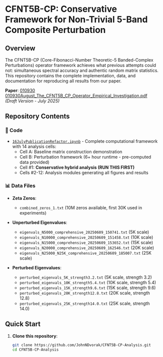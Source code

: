 # CFNT5B-CP: Conservative Framework for Non-Trivial 5-Band Composite Perturbation

## Overview

The CFNT5B-CP (Core-Fibonacci-Number Theoretic-5 Banded-Complex Perturbations) operator framework achieves what previous attempts could not: simultaneous spectral accuracy and authentic random matrix statistics. This repository contains the complete implementation, data, and documentation for reproducing all results from our paper.

**Paper**: [010930
010930August_The_CFNT5B_CP_Operator_Empirical_Investigation.pdf](010930August_The_CFNT5B_CP_Operator_Empirical_Investigation.pdf) *(Draft Version - July 2025)*

## Repository Contents

### 📁 Code
- [`16JulyPublicationRefactor.ipynb`](16JulyPublicationRefactor.ipynb) - Complete computational framework with 14 analysis cells:
  - Cell A: Baseline matrix construction demonstration
  - Cell B: Perturbation framework (6+ hour runtime - pre-computed data provided)
  - Cell #1: **Conservative hybrid analysis (RUN THIS FIRST)**
  - Cells #2-12: Analysis modules generating all figures and results

### 📊 Data Files
- **Zeta Zeros**: 
  - `combined_zeros_1.txt` (10M zeros available, first 30K used in experiments)
  
- **Unperturbed Eigenvalues**: 
  - `eigenvals_N5000_comprehensive_20250609_150741.txt` (5K scale)
  - `eigenvals_N10000_comprehensive_20250609_151458.txt` (10K scale)
  - `eigenvals_N15000_comprehensive_20250609_153652.txt` (15K scale)
  - `eigenvals_N20000_comprehensive_20250609_162546.txt` (20K scale)
  - `eigenvals_N25000_N25K_comprehensive_20250609_185007.txt` (25K scale)
  
- **Perturbed Eigenvalues**:
  - `perturbed_eigenvals_5K_strength3.2.txt` (5K scale, strength 3.2)
  - `perturbed_eigenvals_10K_strength5.4.txt` (10K scale, strength 5.4)
  - `perturbed_eigenvals_15K_strength9.6.txt` (15K scale, strength 9.6)
  - `perturbed_eigenvals_20K_strength12.8.txt` (20K scale, strength 12.8)
  - `perturbed_eigenvals_25K_strength14.0.txt` (25K scale, strength 14.0)

## Quick Start

1. **Clone this repository**:
   ```bash
   git clone https://github.com/JohnNDvorak/CFNT5B-CP-Analysis.git
   cd CFNT5B-CP-Analysis
